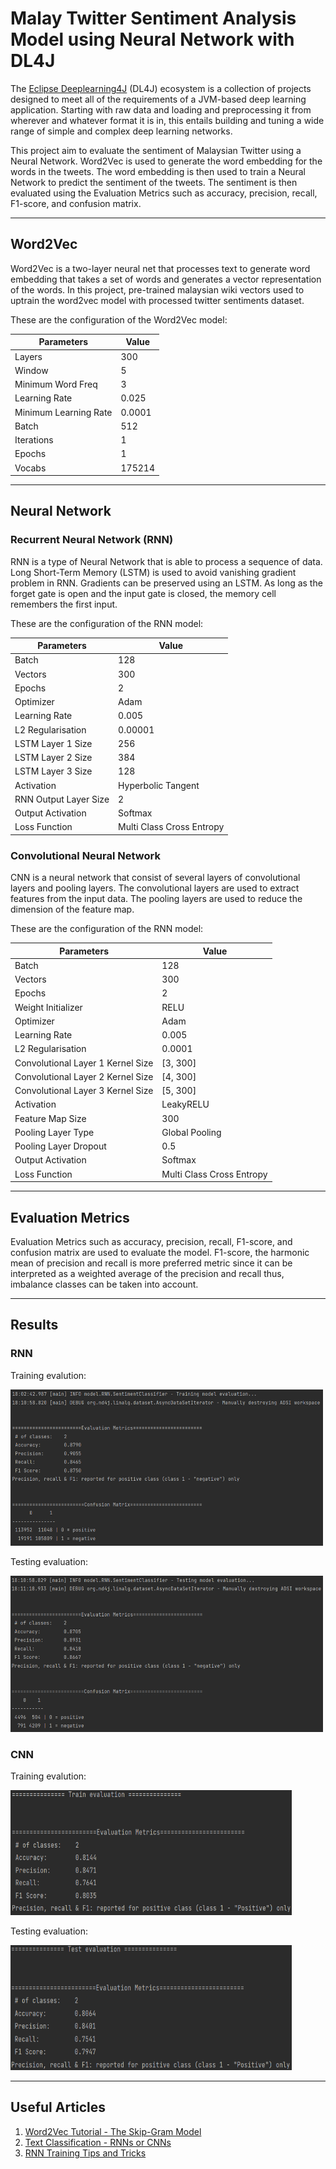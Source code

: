 # Malay Twitter Sentiment Analysis Model using Neural Network with DL4J

The [Eclipse Deeplearning4J](https://deeplearning4j.konduit.ai/) (DL4J) ecosystem is a collection of projects designed to meet all of the requirements of a JVM-based deep learning application. Starting with raw data and loading and preprocessing it from wherever and whatever format it is in, this entails building and tuning a wide range of simple and complex deep learning networks.

This project aim to evaluate the sentiment of Malaysian Twitter using a Neural Network. Word2Vec is used to generate the word embedding for the words in the tweets. The word embedding is then used to train a Neural Network to predict the sentiment of the tweets. The sentiment is then evaluated using the Evaluation Metrics such as accuracy, precision, recall, F1-score, and confusion matrix.

---

## Word2Vec

Word2Vec is a two-layer neural net that processes text to generate word embedding that takes a set of words and generates a vector representation of the words. In this project, pre-trained malaysian wiki vectors used to uptrain the word2vec model with processed twitter sentiments dataset.

These are the configuration of the Word2Vec model:

| Parameters            | Value  |
| --------------------- | ------ |
| Layers                | 300    |
| Window                | 5      |
| Minimum Word Freq     | 3      |
| Learning Rate         | 0.025  |
| Minimum Learning Rate | 0.0001 |
| Batch                 | 512    |
| Iterations            | 1      |
| Epochs                | 1      |
| Vocabs                | 175214 |

---

## Neural Network

### Recurrent Neural Network (RNN)

RNN is a type of Neural Network that is able to process a sequence of data. Long Short-Term Memory (LSTM) is used to avoid vanishing gradient problem in RNN.
Gradients can be preserved using an LSTM. As long as the forget gate is open and the input gate is closed, the memory cell remembers the first input.

These are the configuration of the RNN model:

| Parameters            | Value                     |
| --------------------- | ------------------------- |
| Batch                 | 128                       |
| Vectors               | 300                       |
| Epochs                | 2                         |
| Optimizer             | Adam                      |
| Learning Rate         | 0.005                     |
| L2 Regularisation     | 0.00001                   |
| LSTM Layer 1 Size     | 256                       |
| LSTM Layer 2 Size     | 384                       |
| LSTM Layer 3 Size     | 128                       |
| Activation            | Hyperbolic Tangent        |
| RNN Output Layer Size | 2                         |
| Output Activation     | Softmax                   |
| Loss Function         | Multi Class Cross Entropy |

### Convolutional Neural Network

CNN is a neural network that consist of several layers of convolutional layers and pooling layers. The convolutional layers are used to extract features from the input data. The pooling layers are used to reduce the dimension of the feature map.

These are the configuration of the RNN model:

| Parameters                        | Value                     |
| --------------------------------- | ------------------------- |
| Batch                             | 128                       |
| Vectors                           | 300                       |
| Epochs                            | 2                         |
| Weight Initializer                | RELU                      |
| Optimizer                         | Adam                      |
| Learning Rate                     | 0.005                     |
| L2 Regularisation                 | 0.0001                    |
| Convolutional Layer 1 Kernel Size | [3, 300]                  |
| Convolutional Layer 2 Kernel Size | [4, 300]                  |
| Convolutional Layer 3 Kernel Size | [5, 300]                  |
| Activation                        | LeakyRELU                 |
| Feature Map Size                  | 300                       |
| Pooling Layer Type                | Global Pooling            |
| Pooling Layer Dropout             | 0.5                       |
| Output Activation                 | Softmax                   |
| Loss Function                     | Multi Class Cross Entropy |

---

## Evaluation Metrics

Evaluation Metrics such as accuracy, precision, recall, F1-score, and confusion matrix are used to evaluate the model. F1-score, the harmonic mean of precision and recall is more preferred metric since it can be interpreted as a weighted average of the precision and recall thus, imbalance classes can be taken into account.

---

## Results

### RNN

Training evalution:

<img src="public/trainingeval.png" alt="Logo" width="500" height="250">

Testing evaluation:

<img src="public/testingeval.png" alt="Logo" width="500" height="250">

### CNN

Training evalution:

<img src="public/CNNtraineval.png" alt="Logo" width="450" height="200">

Testing evaluation:

<img src="public/CNNtesteval.png" alt="Logo" width="450" height="200">

---

## Useful Articles

1. [Word2Vec Tutorial - The Skip-Gram Model](http://mccormickml.com/2016/04/19/word2vec-tutorial-the-skip-gram-model/)
2. [Text Classification - RNNs or CNNs](<https://towardsdatascience.com/text-classification-rnns-or-cnn-s-98c86a0dd361#:~:text=RNNs%20usually%20are%20good%20at,faster%20(~%205x%20)%20than%20RNN.>)
3. [RNN Training Tips and Tricks](https://towardsdatascience.com/rnn-training-tips-and-tricks-2bf687e67527#:~:text=Solutions%20to%20this%20are%20to,number%20of%20neurons%20per%20layer)
